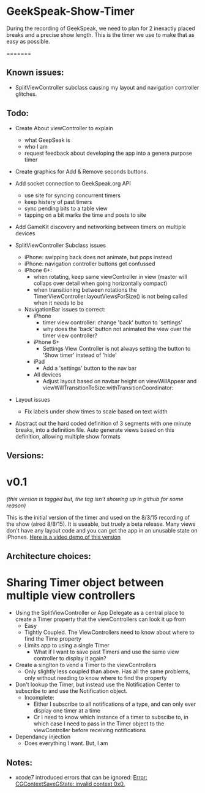 # GeekSpeak-Show-Timer

During the recording of GeekSpeak, we need to plan for 2 inexactly placed breaks and a precise show length.  This is the timer we use to make that as easy as possible.



=======

## Known issues:
- SplitViewController subclass causing my layout and navigation controller glitches.

## Todo:

- Create About viewController to explain
	- what GeepSeak is
	- who I am
	- request feedback about developing the app into a genera purpose timer
- Create graphics for Add & Remove seconds buttons.
- Add socket connection to GeekSpeak.org API
	- use site for syncing concurrent timers
	- keep histery of past timers
	- sync pending bits to a table view
	- tapping on a bit marks the time and posts to site
	
- Add GameKit discovery and networking between timers on multiple devices
- SplitViewController Subclass issues
	- iPhone: swipping back does not animate, but pops instead
	- iPhone: navigation controller buttons get confussed
	- iPhone 6+:
		- when rotating, keep same viewController in view (master will collaps over detail when going horizontally compact)
		- when transitioning between rotations the  TimerViewController.layoutViewsForSize() is not being called when it needs to be
	- NavigationBar issues to correct:
		- iPhone
			- timer view controller: change 'back' button to 'settings'
			- why does the 'back' button not animated the view over the timer view controller?
		- iPhone 6+
			- Settings View Controller is not always setting the button to 'Show timer' instead of 'hide'
		- iPad
			- Add a 'settings' button to the nav bar
		- All devices
			- Adjust layout based on navbar height on viewWillAppear and viewWillTransitionToSize:withTransitionCoordinator: 
- Layout issues
	- Fix labels under show times to scale based on text width
- Abstract out the hard coded definition of 3 segments with one minute breaks, into a definition file. Auto generate views based on this definition, allowing multiple show formats


## Versions:
# v0.1
_(this version is tagged but, the tag isn't showing up in github for some reason)_

This is the initial version of the timer and used on the 8/3/15 recording of the show (aired 8/8/15).  It is useable, but truely a beta release.  Many views don't have any layout code and you can get the app in an unusable state on iPhones. [Here is a video demo of this version](https://www.youtube.com/watch?v=kwDyj1H7LJw)


## Architecture choices:
# Sharing Timer object between multiple view controllers
- Using the SplitViewController or App Delegate as a central place to create a Timer property that the viewControllers can look it up from
	- Easy
	- Tightly Coupled.  The ViewControllers need to know about where to find the Time property
	- Limits app to using a single Timer
		- What if I want to save past Timers and use the same view controller to display it again?
- Create a singlton to vend a Timer to the viewControllers
	- Only slightly less coupled than above.  Has all the same problems, only without needing to know where to find the property
- Don't lookup the Timer, but instead use the Notification Center to subscribe to and use the Notification object.
	- Incomplete:
		- Either I subscribe to all notifications of a type, and can only ever display one timer at a time
		- Or I need to know which instance of a timer to subscibe to, in which case I need to pass in the Timer object to the viewController before receiving notifications
- Dependancy injection
	- Does everything I want.  But, I am 

## Notes:
- xcode7 introduced errors that can be ignored:  [ Error: CGContextSaveGState: invalid context 0x0.](https://forums.developer.apple.com/thread/13683#50137)